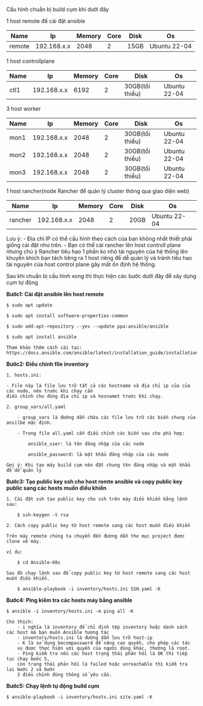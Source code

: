 
Cấu hình chuẩn bị build cụm khi dưới đây

1 host remote để cài đặt ansible

| Name      |      Ip      |     Memory    |      Core    |      Disk       |      Os       |
|-----------|--------------|---------------|--------------|-----------------|---------------|
|  remote   | 192.168.x.x  |      2048     |      2       |      15GB       |  Ubuntu 22-04 |

1 host controllplane

| Name      |      Ip      |     Memory    |      Core    |      Disk       |      Os       |
|-----------|--------------|---------------|--------------|-----------------|---------------|
|  ctl1     | 192.168.x.x  |      6192     |      2       | 30GB(tối thiểu) |  Ubuntu 22-04 |

3 host worker

| Name      |      Ip      |     Memory    |      Core    |      Disk       |      Os       |
|-----------|--------------|---------------|--------------|-----------------|---------------|
|  mon1     | 192.168.x.x  |      2048    |      2       | 30GB(tối thiểu) |  Ubuntu 22-04 |
|  mon2     | 192.168.x.x  |      2048     |      2       | 30GB(tối thiểu) |  Ubuntu 22-04 |
|  mon3     | 192.168.x.x  |      2048     |      2       | 30GB(tối thiểu) |  Ubuntu 22-04 |

1 host rancher(node Rancher để quản lý cluster thông qua giao diện web)

|    Name      |      Ip      |     Memory    |      Core    |      Disk       |      Os       |
|--------------|--------------|---------------|--------------|-----------------|---------------|
|  rancher     | 192.168.x.x  |      2048     |      2       |     20GB        |  Ubuntu 22-04 |
Lưu ý: 
    - Địa chỉ IP có thể cấu hình theo cách của bạn không nhất thiết phải giống cài đặt như trên.
    - Bạn có thể cài rancher lên host controll plane nhưng chú ý Rancher tiêu hao 1 phần ko nhỏ
    tài nguyên của hệ thống lên khuyến khích bạn tách tiêng ra 1 host riêng để dễ quản lý và tránh 
    tiêu hao tài nguyên của host control plane gây mất ổn định hệ thống.

Sau khi chuẩn bị cấu hình xong thì thực hiện các bước dưới đây để xây dựng cụm tự động

**Bước1: Cài đặt ansible lên host remote**

    $ sudo apt update

    $ sudo apt install software-properties-common

    $ sudo add-apt-repository --yes --update ppa:ansible/ansible

    $ sudo apt install ansible

    Tham khảo thêm cách cài tại: https://docs.ansible.com/ansible/latest/installation_guide/installation_distros.html

**Bước2: Điều chỉnh file inventory**

    1. hosts.ini:

    - File này là file lưu trữ tất cả các hostname và địa chỉ ip của của các node, nên trước khi chạy cần 
    điều chỉnh cho đúng địa chỉ ip và hosnamet trước khi chạy.

    2. group_vars/all.yaml

        - group_vars là đường dẫn chứa các file lưu trữ các biến chung của ansilbe mặc định.

        - Trong file all.yaml cần điều chỉnh các biến sau cho phù hợp: 

            ansible_user: là tên đăng nhập của các node

            ansible_password: là mật khẩu đăng nhập của các node

    Gợi ý: Khi tạo máy build cụm nên đặt chung tên đăng nhập và mật khẩu để dễ quản lý

**Bước3: Tạo public key ssh cho host romte ansible và copy public key public sang các hosts muốn điều khiển**

    1. Cài đặt ssh tạo public key cho ssh trên máy điều khiển bằng lệnh sau:

        $ ssh-keygen -t rsa

    2. Cách copy public key từ host remote sang các host muốn điều khiển

    Trên máy remote chúng ta chuyển đến đường dẫn thư mục project được clone về máy.

    ví dụ:

        $ cd Ansible-K8s

    Sau đó chạy lệnh sau để copy public key từ host remote sang các host muốn điều khiển.

        $ ansible-playbook -i inventory/hosts.ini SSH.yaml -K


**Bước4: Ping kiểm tra các hosts máy bằng ansible**

    $ ansible -i inventory/hosts.ini -m ping all -K

    Chú thích: 
        - i nghĩa là inventory để chỉ định tệp inventory hoặc danh sách các host mà bạn muốn Ansible tương tác
        - inventory/hosts.ini là đường dẫn lưu trữ host-ip
        - K là sử dụng becompassword để nâng cao quyền, cho phép các tác 
        vụ được thực hiện với quyền của người dùng khác, thường là root.
        - Ping kiểm tra nếu các host trạng thái phản hồi là OK thì tiếp tục chạy bước 5, 
        còn trạng thái phản hồi là failed hoặc unreachable thì kiểm tra lại bước 2 và bước 
        3 điều chỉnh đúng thông số yêu cầu.

**Bước5: Chạy lệnh tự động build cụm**

    $ ansible-playbook -i inventory/hosts.ini site.yaml -K





